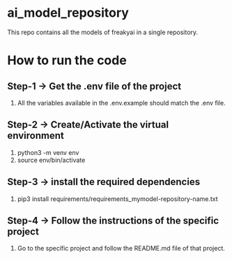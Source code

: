 # ai_model_repository
This repo contains all the models of freakyai in a single repository.

# How to run the code

## Step-1 -> Get the .env file of the project
1. All the variables available in the .env.example should match the .env file.

## Step-2 -> Create/Activate the virtual environment
1. python3 -m venv env
2. source env/bin/activate

## Step-3 -> install the required dependencies
1. pip3 install requirements/requirements_mymodel-repository-name.txt

## Step-4 -> Follow the instructions of the specific project
1. Go to the specific project and follow the README.md file of that project.